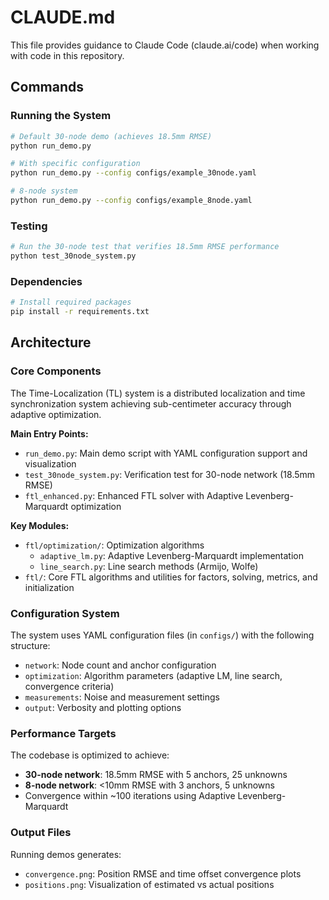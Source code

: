 # CLAUDE.md

This file provides guidance to Claude Code (claude.ai/code) when working with code in this repository.

## Commands

### Running the System
```bash
# Default 30-node demo (achieves 18.5mm RMSE)
python run_demo.py

# With specific configuration
python run_demo.py --config configs/example_30node.yaml

# 8-node system
python run_demo.py --config configs/example_8node.yaml
```

### Testing
```bash
# Run the 30-node test that verifies 18.5mm RMSE performance
python test_30node_system.py
```

### Dependencies
```bash
# Install required packages
pip install -r requirements.txt
```

## Architecture

### Core Components

The Time-Localization (TL) system is a distributed localization and time synchronization system achieving sub-centimeter accuracy through adaptive optimization.

**Main Entry Points:**
- `run_demo.py`: Main demo script with YAML configuration support and visualization
- `test_30node_system.py`: Verification test for 30-node network (18.5mm RMSE)
- `ftl_enhanced.py`: Enhanced FTL solver with Adaptive Levenberg-Marquardt optimization

**Key Modules:**
- `ftl/optimization/`: Optimization algorithms
  - `adaptive_lm.py`: Adaptive Levenberg-Marquardt implementation
  - `line_search.py`: Line search methods (Armijo, Wolfe)
- `ftl/`: Core FTL algorithms and utilities for factors, solving, metrics, and initialization

### Configuration System

The system uses YAML configuration files (in `configs/`) with the following structure:
- `network`: Node count and anchor configuration
- `optimization`: Algorithm parameters (adaptive LM, line search, convergence criteria)
- `measurements`: Noise and measurement settings
- `output`: Verbosity and plotting options

### Performance Targets

The codebase is optimized to achieve:
- **30-node network**: 18.5mm RMSE with 5 anchors, 25 unknowns
- **8-node network**: <10mm RMSE with 3 anchors, 5 unknowns
- Convergence within ~100 iterations using Adaptive Levenberg-Marquardt

### Output Files

Running demos generates:
- `convergence.png`: Position RMSE and time offset convergence plots
- `positions.png`: Visualization of estimated vs actual positions
